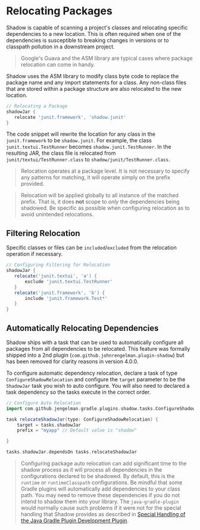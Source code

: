 # Relocating Packages

Shadow is capable of scanning a project's classes and relocating specific dependencies to a new location.
This is often required when one of the dependencies is susceptible to breaking changes in versions or
to classpath pollution in a downstream project.

> Google's Guava and the ASM library are typical cases where package relocation can come in handy.

Shadow uses the ASM library to modify class byte code to replace the package name and any import
statements for a class.
Any non-class files that are stored within a package structure are also relocated to the new location.

```groovy
// Relocating a Package
shadowJar {
   relocate 'junit.framework', 'shadow.junit'
}
```

The code snippet will rewrite the location for any class in the `junit.framework` to be `shadow.junit`.
For example, the class `junit.textui.TestRunner` becomes `shadow.junit.TestRunner`.
In the resulting JAR, the class file is relocated from `junit/textui/TestRunner.class` to
`shadow/junit/TestRunner.class`.

> Relocation operates at a package level.
It is not necessary to specify any patterns for matching, it will operate simply on the prefix
provided.

> Relocation will be applied globally to all instance of the matched prefix.
That is, it does **not** scope to _only_ the dependencies being shadowed.
Be specific as possible when configuring relocation as to avoid unintended relocations.

## Filtering Relocation

Specific classes or files can be `included`/`excluded` from the relocation operation if necessary.

```groovy
// Configuring Filtering for Relocation
shadowJar {
   relocate('junit.textui', 'a') {
       exclude 'junit.textui.TestRunner'
   }
   relocate('junit.framework', 'b') {
       include 'junit.framework.Test*'
   }
}
```

## Automatically Relocating Dependencies

Shadow ships with a task that can be used to automatically configure all packages from all dependencies to be relocated.
This feature was formally shipped into a 2nd plugin (`com.github.johnrengelman.plugin-shadow`) but has been
removed for clarity reasons in version 4.0.0.

To configure automatic dependency relocation, declare a task of type `ConfigureShadowRelocation` and configure the
`target` parameter to be the `ShadowJar` task you wish to auto configure. You will also need to declared a task
dependency so the tasks execute in the correct order.

```groovy
// Configure Auto Relocation
import com.github.jengelman.gradle.plugins.shadow.tasks.ConfigureShadowRelocation

task relocateShadowJar(type: ConfigureShadowRelocation) {
    target = tasks.shadowJar
    prefix = "myapp" // Default value is "shadow"

}

tasks.shadowJar.dependsOn tasks.relocateShadowJar
```

> Configuring package auto relocation can add significant time to the shadow process as it will process all dependencies
in the configurations declared to be shadowed. By default, this is the `runtime` or `runtimeClasspath` configurations.
Be mindful that some Gradle plugins will automatically add dependencies to your class path. You may need to remove these 
dependencies if you do not intend to shadow them into your library.  The `java-gradle-plugin` would normally cause such
problems if it were not for the special handling that Shadow provides as described in 
[Special Handling of the Java Gradle Plugin Development Plugin](/plugins/#special-handling-of-the-java-gradle-plugin-gevelopmeny-plugin).
